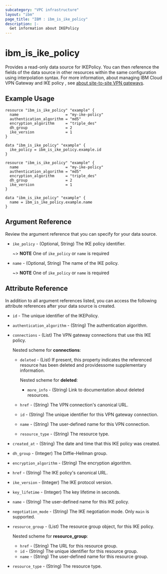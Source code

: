 ```yaml
---
subcategory: "VPC infrastructure"
layout: "ibm"
page_title: "IBM : ibm_is_ike_policy"
description: |-
  Get information about IKEPolicy
---
```


# ibm_is_ike_policy

Provides a read-only data source for IKEPolicy. You can then reference the fields of the data source in other resources within the same configuration using interpolation syntax. For more information, about managing IBM Cloud VPN Gateway and IKE policy , see [about site-to-site VPN gateways](https://cloud.ibm.com/docs/vpc?topic=vpc-using-vpn&interface=ui#policy-negotiation).

## Example Usage

```hcl
resource "ibm_is_ike_policy" "example" {
  name                     = "my-ike-policy"
  authentication_algorithm = "md5"
  encryption_algorithm     = "triple_des"
  dh_group                 = 2
  ike_version              = 1
}

data "ibm_is_ike_policy" "example" {
  ike_policy = ibm_is_ike_policy.example.id
}
```

```hcl
resource "ibm_is_ike_policy" "example" {
  name                     = "my-ike-policy"
  authentication_algorithm = "md5"
  encryption_algorithm     = "triple_des"
  dh_group                 = 2
  ike_version              = 1
}

data "ibm_is_ike_policy" "example" {
  name = ibm_is_ike_policy.example.name
}
```
## Argument Reference

Review the argument reference that you can specify for your data source.

- `ike_policy` - (Optional, String) The IKE policy identifier.

  ~> **NOTE** One of `ike_policy` or  `name` is required

- `name` - (Optional, String) The name of the IKE policy.

  ~> **NOTE** One of `ike_policy` or  `name` is required

## Attribute Reference

In addition to all argument references listed, you can access the following attribute references after your data source is created.

- `id` - The unique identifier of the IKEPolicy.
- `authentication_algorithm` - (String) The authentication algorithm. 
- `connections` - (List) The VPN gateway connections that use this IKE policy.

  Nested scheme for **connections**:
	- `deleted` - (List) If present, this property indicates the referenced resource has been deleted and providessome supplementary information.
  
      Nested scheme for **deleted**:
      - `more_info` - (String) Link to documentation about deleted resources.
	- `href` - (String) The VPN connection's canonical URL.
	- `id` - (String) The unique identifier for this VPN gateway connection.
	- `name` - (String) The user-defined name for this VPN connection.
	- `resource_type` - (String) The resource type.
- `created_at` - (String) The date and time that this IKE policy was created.
- `dh_group` - (Integer) The Diffie-Hellman group.
- `encryption_algorithm` - (String) The encryption algorithm.
- `href` - (String) The IKE policy's canonical URL.
- `ike_version` - (Integer) The IKE protocol version.
- `key_lifetime` - (Integer) The key lifetime in seconds.
- `name` - (String) The user-defined name for this IKE policy.
- `negotiation_mode` - (String) The IKE negotiation mode. Only `main` is supported.
- `resource_group` - (List) The resource group object, for this IKE policy.

  Nested scheme for **resource_group**:
	- `href` - (String) The URL for this resource group.
	- `id` - (String) The unique identifier for this resource group.
	- `name` - (String) The user-defined name for this resource group.
- `resource_type` - (String) The resource type.

